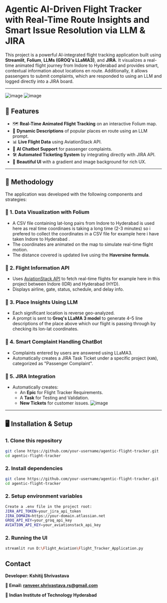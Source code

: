 # Agentic AI-Driven Flight Tracker with Real-Time Route Insights and Smart Issue Resolution via LLM & JIRA

This project is a powerful AI-integrated flight tracking application built using **Streamlit**, **Folium**, **LLMs (GROQ's LLaMA3)**, and **JIRA**. It visualizes a real-time animated flight journey from Indore to Hyderabad and provides smart, contextual information about locations en route. Additionally, it allows passengers to submit complaints, which are responded to using an LLM and logged directly into a JIRA board.

---
![image](https://github.com/user-attachments/assets/a3034d9c-45bd-4bc1-8d49-0e1eb865bedb)
![image](https://github.com/user-attachments/assets/c2a2e18f-9543-4062-b1ef-3bbe519c04b7)



## 🚀 Features

- 🗺️ **Real-Time Animated Flight Tracking** on an interactive Folium map.
- 📍 **Dynamic Descriptions** of popular places en route using an LLM prompt.
- 📊 **Live Flight Data** using AviationStack API.
- 🤖 **AI Chatbot Support** for passenger complaints.
- 🛠️ **Automated Ticketing System** by integrating directly with JIRA API.
- 🎨 **Beautiful UI** with a gradient and image background for rich UX.

---

## 🧠 Methodology

The application was developed with the following components and strategies:

### 📌 1. **Data Visualization with Folium**
- A CSV file containing lat-long pairs from Indore to Hyderabad is used here as real time coordinaes is taking a long time (2-3 minutes) so i prefered to collect the coordinates in a CSV file for example here i have taken Indore to Hyderabad .
- The coordinates are animated on the map to simulate real-time flight motion.
- The distance covered is updated live using the **Haversine formula**.

### 📌 2. **Flight Information API**
- Uses [AviationStack API](https://aviationstack.com/) to fetch real-time flights for example here in this project between Indore (IDR) and Hyderabad (HYD).
- Displays airline, gate, status, schedule, and delay info.

### 📌 3. **Place Insights Using LLM**
- Each significant location is reverse geo-analyzed.
- A prompt is sent to **Groq's LLaMA 3 model** to generate 4–5 line descriptions of the place above which our flight is passing through by checking its lon-lat coordinates.

### 📌 4. **Smart Complaint Handling ChatBot**
- Complaints entered by users are answered using LLaMA3.
- Automatically creates a JIRA Task Ticket under a specific project (`KAN`), categorized as "Passenger Complaint".

### 📌 5. **JIRA Integration**
- Automatically creates:
  - An **Epic** for Flight Tracker Requirements.
  - A **Task** for Testing and Validation.
  - **New Tickets** for customer issues.
![image](https://github.com/user-attachments/assets/3485ca5f-0cd1-4b60-b5fe-5696fae6c0db)

---

## 🖥️ Installation & Setup

### 1. **Clone this repository**
```bash
git clone https://github.com/your-username/agentic-flight-tracker.git
cd agentic-flight-tracker
```
### 2. **Install dependencies**
```bash
git clone https://github.com/your-username/agentic-flight-tracker.git
cd agentic-flight-tracker
```
### 2. **Setup environment variables**
```bash
Create a .env file in the project root:
JIRA_API_TOKEN=your_jira_api_token
JIRA_DOMAIN=https://your-domain.atlassian.net
GROQ_API_KEY=your_groq_api_key
AVIATION_API_KEY=your_aviationstack_api_key

```
### 2. **Running the UI**
```bash
streamlit run D:\Flight_Aviation\Flight_Tracker_Application.py
```
## Contact
**Developer: Kshitij Shrivastava**

**📧 Email: ranveer.shrivastava.rs@gmail.com**

**📍 Indian Institute of Technology Hyderabad**

